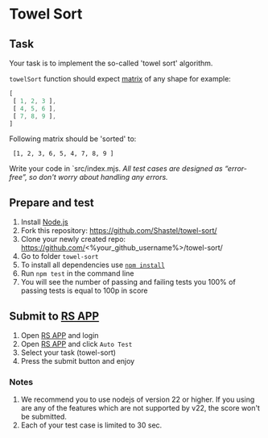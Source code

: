 # Towel Sort

## Task
Your task is to implement the so-called 'towel sort' algorithm.

`towelSort` function should expect [matrix](https://en.wikipedia.org/wiki/Array_data_structure#Multidimensional_arrays) of any shape for example:

```js
[
 [ 1, 2, 3 ],
 [ 4, 5, 6 ],
 [ 7, 8, 9 ],
]
```

Following matrix should be 'sorted' to:
```
 [1, 2, 3, 6, 5, 4, 7, 8, 9 ]
```

Write your code in `src/index.mjs.
*All test cases are designed as “error-free”, so don't worry about handling any errors.*

## Prepare and test
1. Install [Node.js](https://nodejs.org/en/download/)
2. Fork this repository: https://github.com/Shastel/towel-sort/
3. Clone your newly created repo: https://github.com/<%your_github_username%>/towel-sort/
4. Go to folder `towel-sort`
5. To install all dependencies use [`npm install`](https://docs.npmjs.com/cli/install)
6. Run `npm test` in the command line
7. You will see the number of passing and failing tests you 100% of passing tests is equal to 100p in score

## Submit to [RS APP](https://app.rs.school)
1. Open [RS APP](https://app.rs.school) and login
2. Open [RS APP](https://app.rs.school) and click `Auto Test`
3. Select your task (towel-sort)
4. Press the submit button and enjoy

### Notes
1. We recommend you to use nodejs of version 22 or higher. If you using are any of the features which are not supported by v22, the score won't be submitted.
2. Each of your test case is limited to 30 sec.
